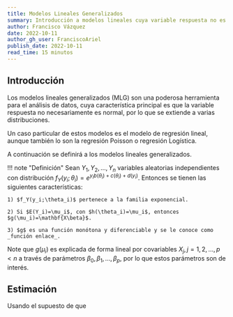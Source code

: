 ```yaml
---
title: Modelos Lineales Generalizados
summary: Introducción a modelos lineales cuya variable respuesta no es normal.
author: Francisco Vázquez
date: 2022-10-11
author_gh_user: FranciscoAriel
publish_date: 2022-10-11
read_time: 15 minutos
---
```


## Introducción

Los modelos lineales generalizados (MLG) son una poderosa herramienta para el análisis de datos, cuya característica principal es que la variable respuesta no necesariamente es normal, por lo que se extiende a varias distribuciones.

Un caso particular de estos modelos es el modelo de regresión lineal, aunque también lo son la regresión Poisson o regresión Logística.

A continuación se definirá a los modelos lineales generalizados.

!!! note "Definición"
    Sean $Y_1,Y_2,\dots,Y_n$ variables aleatorias independientes con distribución $f_{Y}(y_i;\theta_i)=e^{y_i b(\theta_i)+c(\theta_i)+d(y_i)}$. Entonces se tienen las siguientes características:

    1) $f_Y(y_i;\theta_i)$ pertenece a la familia exponencial.

    2) Si $E(Y_i)=\mu_i$, con $h(\theta_i)=\mu_i$, entonces $g(\mu_i)=\mathbf{X\beta}$.

    3) $g$ es una función monótona y diferenciable y se le conoce como _función enlace_.

Note que $g(\mu_i)$ es explicada de forma lineal por covariables $X_j,j=1,2,\dots,p<n$ a través de parámetros $\beta_0, \beta_1,\dots,\beta_p$, por lo que estos parámetros son de interés.

## Estimación

Usando el supuesto de que 
